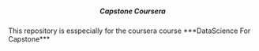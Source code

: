 <center><h5>Capstone Coursera</h5></center>
This repository is esspecially for the coursera course ***DataScience For Capstone***

